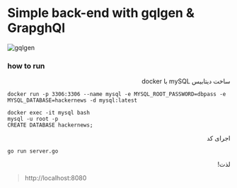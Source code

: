 # Simple back-end with gqlgen & GrapghQl

![gqlgen](https://99designs-blog.imgix.net/blog/wp-content/uploads/2018/11/gqlgen-logo-e1541099402167.png?auto=format&q=60&fit=max&w=930)

### how to run

<p dir="rtl" style="position:right;">
ساخت دیتابیس mySQL با docker

```
docker run -p 3306:3306 --name mysql -e MYSQL_ROOT_PASSWORD=dbpass -e MYSQL_DATABASE=hackernews -d mysql:latest

docker exec -it mysql bash
mysql -u root -p
CREATE DATABASE hackernews;
```

<p dir="rtl" style="position:right;">
اجرای کد

```
go run server.go
```

<p dir="rtl" style="position:right;">
لذت!

>http://localhost:8080
